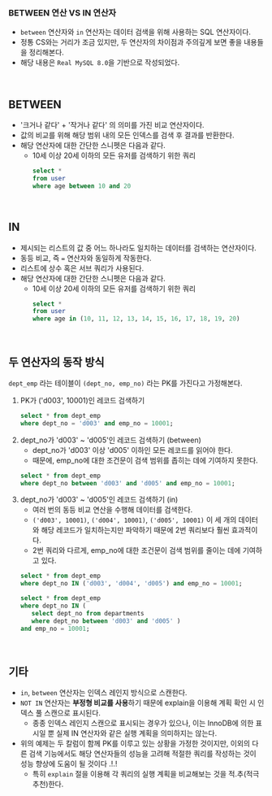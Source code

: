 ### BETWEEN 연산 VS IN 연산자
- `between` 연산자와 `in` 연산자는 데이터 검색을 위해 사용하는 SQL 연산자이다.
- 정통 CS와는 거리가 조금 있지만, 두 연산자의 차이점과 주의깊게 보면 좋을 내용들을 정리해본다.
- 해당 내용은 `Real MySQL 8.0`을 기반으로 작성되었다.


<br>  

## BETWEEN
- '크거나 같다' + '작거나 같다' 의 의미를 가진 비교 연산자이다.
- 값의 비교를 위해 해당 범위 내의 모든 인덱스를 검색 후 결과를 반환한다.
- 해당 연산자에 대한 간단한 스니펫은 다음과 같다.
  - 10세 이상 20세 이하의 모든 유저를 검색하기 위한 쿼리 
    ``` sql
    select * 
    from user
    where age between 10 and 20
    ``` 

<br>

## IN
- 제시되는 리스트의 값 중 어느 하나라도 일치하는 데이터를 검색하는 연산자이다.
- 동등 비교, 즉 `=` 연산자와 동일하게 작동한다.
- 리스트에 상수 혹은 서브 쿼리가 사용된다. 
- 해당 연산자에 대한 간단한 스니펫은 다음과 같다.
  - 10세 이상 20세 이하의 모든 유저를 검색하기 위한 쿼리 
    ``` sql
    select * 
    from user
    where age in (10, 11, 12, 13, 14, 15, 16, 17, 18, 19, 20)
    ``` 

<br>

## 두 연산자의 동작 방식
`dept_emp` 라는 테이블이 `(dept_no, emp_no)` 라는 PK를 가진다고 가정해본다.

1. PK가 ('d003', 10001)인 레코드 검색하기
   ```sql
   select * from dept_emp
   where dept_no = 'd003' and emp_no = 10001;
   ```
2. dept_no가 'd003' ~ 'd005'인 레코드 검색하기 (between)
   - dept_no가 'd003' 이상 'd005' 이하인 모든 레코드를 읽어야 한다.
   - 때문에, emp_no에 대한 조건문이 검색 범위를 좁히는 데에 기여하지 못한다.
   ```sql
   select * from dept_emp
   where dept_no between 'd003' and 'd005' and emp_no = 10001;
   ```
3. dept_no가 'd003' ~ 'd005'인 레코드 검색하기 (in)
   - 여러 번의 동등 비교 연산을 수행해 데이터를 검색한다.
   - `('d003', 10001)`, `('d004', 10001)`, `('d005', 10001)` 이 세 개의 데이터와 해당 레코드가 일치하는지만 파악하기 때문에 2번 쿼리보다 훨씬 효과적이다.
   - 2번 쿼리와 다르게, emp_no에 대한 조건문이 검색 범위를 줄이는 데에 기여하고 있다.
   ```sql
   select * from dept_emp
   where dept_no IN ('d003', 'd004', 'd005') and emp_no = 10001; 
   ```
   ```sql
   select * from dept_emp
   where dept_no IN (
      select dept_no from departments
      where dept_no between 'd003' and 'd005' )
   and emp_no = 10001;
   ```

<br>

## 기타
- `in`, `between` 연산자는 인덱스 레인지 방식으로 스캔한다.
- `NOT IN` 연산자는 **부정형 비교를 사용**하기 때문에 explain을 이용해 계획 확인 시 인덱스 풀 스캔으로 표시된다.
  - 종종 인덱스 레인지 스캔으로 표시되는 경우가 있으나, 이는 InnoDB에 의한 표시일 뿐 실제 IN 연산자와 같은 실행 계획을 의미하지는 않는다. 
- 위의 예제는 두 칼럼이 함께 PK를 이루고 있는 상황을 가정한 것이지만, 이외의 다른 검색 기능에서도 해당 연산자들의 성능을 고려해 적절한 쿼리를 작성하는 것이 성능 향상에 도움이 될 것이다 .!.!
  - 특히 `explain` 절을 이용해 각 쿼리의 실행 계획을 비교해보는 것을 적.추(적극 추천)한다.
